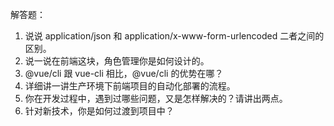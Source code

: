 解答题：

1. 说说 application/json 和 application/x-www-form-urlencoded 二者之间的区别。
2. 说一说在前端这块，角色管理你是如何设计的。
3. @vue/cli 跟 vue-cli 相比，@vue/cli 的优势在哪？
4. 详细讲一讲生产环境下前端项目的自动化部署的流程。
5. 你在开发过程中，遇到过哪些问题，又是怎样解决的？请讲出两点。
6. 针对新技术，你是如何过渡到项目中？